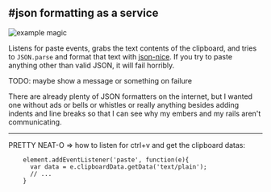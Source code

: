 #json formatting as a service
--------------------------------------

![example magic]("./json-example.gif")

Listens for paste events, grabs the text contents of the clipboard, and tries to `JSON.parse` and format that text with [json-nice](https://github.com/JerrySievert/json). If you try to paste anything other than valid JSON, it will fail horribly.

TODO: maybe show a message or something on failure

There are already plenty of JSON formatters on the internet, but I wanted one without ads or bells or whistles or really anything besides adding indents and line breaks so that I can see why my embers and my rails aren't communicating.


---------------------------

PRETTY NEAT-O => how to listen for ctrl+v and get the clipboard datas:

```
    element.addEventListener('paste', function(e){
      var data = e.clipboardData.getData('text/plain');
      // ...
    }
```
